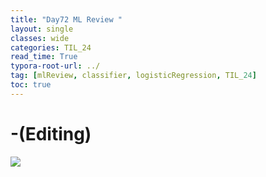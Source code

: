 ```yaml
---
title: "Day72 ML Review "
layout: single
classes: wide
categories: TIL_24
read_time: True
typora-root-url: ../
tag: [mlReview, classifier, logisticRegression, TIL_24]
toc: true 
---
```


# -(Editing)

<img src="/blog/images/2024-09-10-TIL24_Day71/747C11EE-F4C9-4AF9-89DD-1A23C1B977ED.jpeg">

<br><br>





